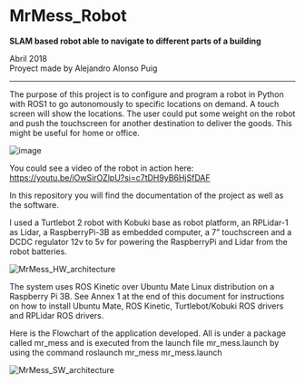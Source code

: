 # MrMess_Robot
**SLAM based robot able to navigate to different parts of a building**

Abril 2018 <BR>
Proyect made by Alejandro Alonso Puig

---
The purpose of this project is to configure and program a robot in Python with ROS1 to go autonomously to specific locations on demand. A touch screen will show the locations. The user could put some weight on the robot and push the touchscreen for another destination to deliver the goods. This might be useful for home or office.

![image](https://github.com/aalonsopuig/MrMess_Robot/assets/57196844/bd31c099-314e-4334-b824-f7f429291fae)

You could see a video of the robot in action here: https://youtu.be/iOwSirOZlpU?si=c7tDH9yB6HjSfDAF

In this repository you will find the documentation of the project as well as the software.

I used a Turtlebot 2 robot with Kobuki base as robot platform, an RPLidar-1 as Lidar, a RaspberryPi-3B as embedded computer, a 7” touchscreen and a DCDC regulator 12v to 5v for powering the RaspberryPi and Lidar from the robot batteries.

![MrMess_HW_architecture](https://github.com/aalonsopuig/MrMess_Robot/assets/57196844/31efdbf4-ef7a-418a-9f61-65876bfde2ed)

The system uses ROS Kinetic over Ubuntu Mate Linux distribution on a Raspberry Pi 3B. See Annex 1 at the end of this document for instructions on how to install Ubuntu Mate, ROS Kinetic, Turtlebot/Kobuki ROS drivers and RPLidar ROS drivers.

Here is the Flowchart of the application developed. All is under a package called mr_mess and is executed from the launch file mr_mess.launch by using the command roslaunch mr_mess mr_mess.launch

![MrMess_SW_architecture](https://github.com/aalonsopuig/MrMess_Robot/assets/57196844/1006ed1e-a0b5-4703-a926-2e7a51f0b229)
